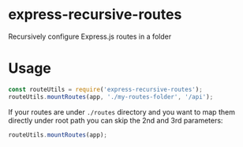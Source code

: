 # express-recursive-routes

Recursively configure Express.js routes in a folder

# Usage

```js
const routeUtils = require('express-recursive-routes');
routeUtils.mountRoutes(app, './my-routes-folder', '/api');
```

If your routes are under `./routes` directory and you want to map them directly under root path you can skip the 2nd and
3rd parameters:

```js
routeUtils.mountRoutes(app);
```
